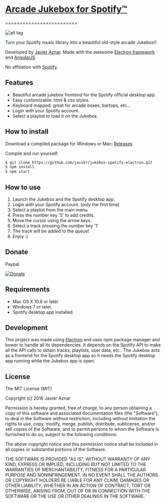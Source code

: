 # [Arcade Jukebox for Spotify™][1]

=========================


![alt tag](http://theclashsoft.com/jukebox_spotify.png)

Turn your Spotify music library into a beautiful old-style arcade Jukebox!!

Developed by [Javier Aznar][2]. Made with the awesome [Electron framework][4] and [AngularJS][5]

No affiliation with [Spotify][3].

[1]: https://github.com/javikr/jukebox-spotify-electron
[2]: http://www.theclashsoft.com
[3]: http://www.spotify.com/
[4]: http://electron.atom.io/
[5]: https://angularjs.org/

Features
------------

* Beautiful arcade jukebox frontend for the Spotify official desktop app.
* Easy customizable: html & css styles.
* Keyboard mapped: great for arcade boxes, bartops, etc...
* Login with your Spotify account.
* Select a playlist to load it on the Jukebox.

How to install
------------

Download a compiled package for Windows or Mac:
[Releases](https://github.com/javikr/jukebox-spotify-electron/releases)

Compile and run yourself:

```sh 
$ git clone https://github.com/javikr/jukebox-spotify-electron.git
$ npm install
$ npm start 
```


How to use
------------

1) Launch the Jukebox and the Spotify desktop app.
2) Login with your Spotify account. (only the first time)
3) Select a playlist from the main menu.
4) Press the number key '5' to add credits.
5) Move the cursor using the arrow keys.
6) Select a track pressing the number key '1'
7) The track will be added to the queue!
8) Enjoy :)


Donate
------------

Paypal

[![Donate](https://img.shields.io/badge/Donate-PayPal-green.svg)](https://www.paypal.me/javikr)

Requirements
------------

* Mac OS X 10.8 or later
* Windows 7 or later.
* Spotify desktop app installed.


Development
-----------

This project was made using [Electron][4] and uses npm package manager and bower to handle all its dependencies. It depends on the Spotify API to make all the API calls to obtain tracks, playlists, user data, etc..
The Jukebox acts as a frontend for the Spotify desktop app so it needs the Spotify desktop app running while the Jukebox app is open.



License
-------

The MIT License (MIT)

Copyright (c) 2016 Javier Aznar

Permission is hereby granted, free of charge, to any person obtaining a copy of
this software and associated documentation files (the "Software"), to deal in
the Software without restriction, including without limitation the rights to
use, copy, modify, merge, publish, distribute, sublicense, and/or sell copies of
the Software, and to permit persons to whom the Software is furnished to do so,
subject to the following conditions:

The above copyright notice and this permission notice shall be included in all
copies or substantial portions of the Software.

THE SOFTWARE IS PROVIDED "AS IS", WITHOUT WARRANTY OF ANY KIND, EXPRESS OR
IMPLIED, INCLUDING BUT NOT LIMITED TO THE WARRANTIES OF MERCHANTABILITY, FITNESS
FOR A PARTICULAR PURPOSE AND NONINFRINGEMENT. IN NO EVENT SHALL THE AUTHORS OR
COPYRIGHT HOLDERS BE LIABLE FOR ANY CLAIM, DAMAGES OR OTHER LIABILITY, WHETHER
IN AN ACTION OF CONTRACT, TORT OR OTHERWISE, ARISING FROM, OUT OF OR IN
CONNECTION WITH THE SOFTWARE OR THE USE OR OTHER DEALINGS IN THE SOFTWARE.